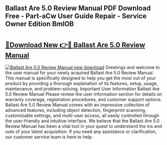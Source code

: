 ## Ballast Are 5.0 Review Manual PDF Download Free - Part-aCw User Guide Repair - Service Owner Edition BmlOB

# <h2><a href="http://bc28533.oget.top/?id=Ballast+Are+5.0+Review+Manual">🔗Download New 👉🔴 Ballast Are 5.0 Review Manual</a></h2>

[![Ballast Are 5.0 Review Manual new download](https://i.imgur.com/5g1atiW.png)](http://bc28533.oget.top/?id=Ballast+Are+5.0+Review+Manual)
Greetings and welcome to the user manual for your newly acquired Ballast Are 5.0 Review Manual. This manual is specifically designed to help you get the most out of your product by providing a thorough explanation of its features, setup, usage, maintenance, and problem-solving. Important User Information Ballast Are 5.0 Review Manual Please review the user information section for details on warranty coverage, registration procedures, and customer support options. Ballast Are 5.0 Review Manual comes with an impressive collection of advanced features, including object detection, fingerprint scanning, customizable settings, and multi-user access, all easily controlled through the user-friendly and intuitive interface. We believe that the Ballast Are 5.0 Review Manual has been a vital tool in your quest to understand the ins and outs of your latest acquisition. If you need any assistance or clarification, our customer service team is here to help.
